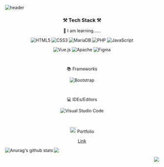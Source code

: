 ![header](https://capsule-render.vercel.app/api?type=waving&&color=gradient&height=300&section=header&text=WELCOME%20&fontSize=90&desc=zyakal%20GitHub%20Profile%20&fontAlign=70&descAlign=83&descAlignY=65&animation=fadeIn)


<h3 align="center">⚒ Tech Stack ⚒</h3>

<p align="center">📒 I am learning......<p>

<p align="center">
<img alt="HTML5" src ="https://img.shields.io/badge/HTML5-E34F26.svg?&style=for-the-badge&logo=HTML5&logoColor=white"/>
<img alt="CSS3" src ="https://img.shields.io/badge/CSS3-1572B6.svg?&style=for-the-badge&logo=CSS3&logoColor=white"/>
<img alt="MariaDB" src ="https://img.shields.io/badge/MariaDB-003545.svg?&style=for-the-badge&logo=MariaDB&logoColor=white"/>
<img alt="PHP" src ="https://img.shields.io/badge/PHP-777BB4.svg?&style=for-the-badge&logo=PHP&logoColor=white"/>
<img alt="JavaScript" src ="https://img.shields.io/badge/JavaScript-F7DF1E.svg?&style=for-the-badge&logo=JavaScript&logoColor=white"/>
</p>
<p align="center">
<img alt="Vue.js" src ="https://img.shields.io/badge/vuejs-%2335495e.svg?style=for-the-badge&logo=vuedotjs&logoColor=%234FC08D"/>
<img alt="Apache" src ="https://img.shields.io/badge/apache-%23D42029.svg?style=for-the-badge&logo=apache&logoColor=white"/>
<img alt="Figma" src ="https://img.shields.io/badge/figma-%23F24E1E.svg?style=for-the-badge&logo=figma&logoColor=white"/>
</p>
<br>
<p align="center">📚 Frameworks<p>
<p align="center">
<img alt="Bootstrap" src ="https://img.shields.io/badge/bootstrap-%23563D7C.svg?style=for-the-badge&logo=bootstrap&logoColor=white"/>
</p>
<br>
<p align="center">💻 IDEs/Editors<p>
<p align="center">
<img alt="Visual Studio Code" src ="https://img.shields.io/badge/Visual%20Studio%20Code-0078d7.svg?style=for-the-badge&logo=visual-studio-code&logoColor=white"/>
</p>
<br>
<p align="center"><img alt="notion" width=20 height=20 src ="https://platum.kr/wp-content/uploads/2020/06/Notion.png"/> Portfolio</p>
<p align="center">
<a href="https://tar-legal-247.notion.site/Hellow-World-14117fd03ae04164ba3e7bb7398d701e">Link</a>
</p>
<a href="https://github.com/anuraghazra/github-readme-stats"><img align="left" src="https://github-readme-stats.vercel.app/api?username=zyakal&show_icons=true&include_all_commits=true&theme=flag-india&hide_border=true" alt="Anurag's github stats" /></a>
<a href="https://github.com/anuraghazra/github-readme-stats"><img align="center" src="https://github-readme-stats.vercel.app/api/top-langs/?username=zyakal&layout=compact&theme=flag-india&hide_border=true" /></a>

<p align="right">
<a href="https://hits.seeyoufarm.com"><img src="https://hits.seeyoufarm.com/api/count/incr/badge.svg?url=https%3A%2F%2Fgithub.com%2Fzyakal&count_bg=%23365347&title_bg=%23A48058&icon=&icon_color=%23E7E7E7&title=hits&edge_flat=false"/></a>
</p>
